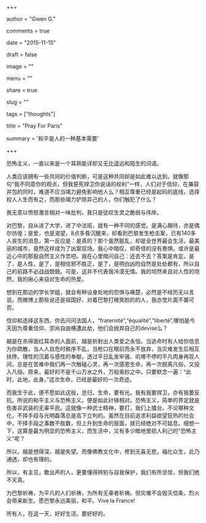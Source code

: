 +++

author = "Gwen G."

comments = true

date = "2015-11-15"

draft = false

image = ""

menu = ""

share = true

slug = ""

tags = ["thoughts"]

title = "Pray For Paris"

summary = '和平是人的一种基本需要'

+++

恐怖主义，一直以来是一个耳熟能详却又无比遥远和陌生的词语。
       
人类应该拥有一些共同的价值判断，可是这种共同却是如此难以达到。就像那句“我不同意你的观点，但我誓死捍卫你说话的权利”一样，人们对于信仰，在兼容并包的同时，难道不应当竭力避免影响他人么？相互尊重已经是起码的底线，选择权人人生而有之，而那些竭力铲除异己的人，你们触犯了什么？
       
我无意以愤怒激言相对一味批判，我只是徒叹生灵之脆弱与伟岸。
       
对巴黎，自从进了大学，进了中法班，就有一种不同的感觉。是满心期待，亦是偶尔彷徨；是爱，也是渴望。8点多昏沉醒来，却看到巴黎发生枪击案，已有140多人丧生的消息，第一反应是：是真的？那个虽然脏乱，却是全世界最会生活，最美丽的城市，竟然这样成为了凶案现场。我心中暗叹，却奇怪的没有畏惧。或许是最近心中的那股自然主义作祟吧。我在心里暗问自己：还去不去？答案是肯定。是了，是人性，是了，是相信邪不胜正，是了，是明白凶险自然是处处都有，所以自己的前路不必战战兢兢。可是，这并不代表我冷漠无情。我的坦然来自对人性的坦然，我的揪心来自对生命的热爱。
       
想到在那边的学长学姐，就会有种设身处地的恐惧与痛楚，必然是不经历无以言说。而微博上那些说还是祖国好、对着巴黎打微笑脸的的人，我亦觉片面不置可否。
       
信仰和选择这东西，你去问问法国人，“fraternité”,“équalité”,“liberté”,哪怕是今天因为尊重信仰、崇尚自由横遭此劫，他们会抛弃自己的devise么？
       
越是在杀得面红耳赤的人面前，越是折射出人类爱之永恒。当逃命时有人给你信息为你疏散，当人人自危时秩序不乱，当枪口在眼前而永不放弃，当灾难发生后相互扶搀。理性的沉着与感性的奉献，透过平日乱发牢骚、叽喳不停的平凡肉身再现人间，总是在苦难中我们再一次触碰心灵，再一次感恩生命，再一次脱离凡俗，又投入凡俗。原来，最好的不是千山万水之外，万般奥妙之中。只要默念一遍：“此时，此地，此身。”这次生命，已经是最好的一次奇迹。
       
而我生于此，便不愿如此这般，总归，生命，要有光。我有我要捍卫，亦有我要反抗。所说的和平主义与恐怖主义，便是如此针锋相对。恐怖主义，简单的界定就是伤害非武装的无辜平民。这就像一种武士精神，要打，我们上擂台。不论哪种文化，不择手段与光明磊落总是高下立判的。虽然在目前追求利益欲望狂热的社会中，不择手段之事数不胜数，但上升到生命的层面，就已经绝对不可姑息。细想一下，这算是最为明显的恐怖主义，而生活中，又有多少暗地里损人利己的“恐怖主义”呢？
       
所以，越是想得深，越是失望。而像佛教文化中，修到无喜无悲，福化众生，此乃通透，却也有理的。
       
所以，有主见，敢出声的人，更要懂得辨别与自我保护，我们有所坚信，但我们绝不天真。
       
为巴黎祈祷，为平凡的人们祈祷，为所有无辜者祈祷。但灾难不会毁灭信条，烈火会带来新生。愿巴黎永远美丽，和平。Vive la France!
       
所有人，在这一天，好好生活。要好好的。
